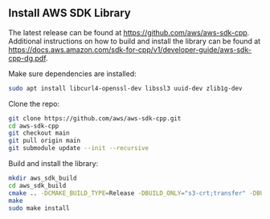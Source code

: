 ## Install AWS SDK Library

The latest release can be found at https://github.com/aws/aws-sdk-cpp.  Additional instructions on how to build and install the library can be found at https://docs.aws.amazon.com/sdk-for-cpp/v1/developer-guide/aws-sdk-cpp-dg.pdf.

Make sure dependencies are installed:
```bash
sudo apt install libcurl4-openssl-dev libssl3 uuid-dev zlib1g-dev
```

Clone the repo:
```bash
git clone https://github.com/aws/aws-sdk-cpp.git
cd aws-sdk-cpp
git checkout main
git pull origin main
git submodule update --init --recursive
```

Build and install the library:
```bash
mkdir aws_sdk_build
cd aws_sdk_build
cmake .. -DCMAKE_BUILD_TYPE=Release -DBUILD_ONLY="s3-crt;transfer" -DBUILD_SHARED_LIBS=OFF -DENABLE_TESTING=OFF
make
sudo make install
```
